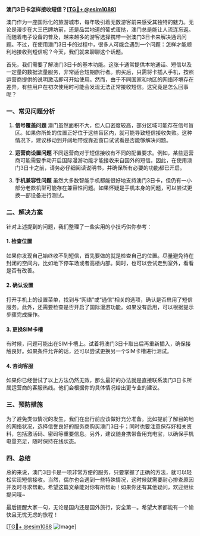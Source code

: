 **澳门3日卡怎样接收短信？[[TG💪+ @esim1088](https://t.me/s/esim1088)]**

澳门作为一座国际化的旅游城市，每年吸引着无数游客前来感受其独特的魅力。无论是漫步在大三巴牌坊前，还是品尝地道的葡式蛋挞，澳门总是能让人流连忘返。而随着电子设备的普及，越来越多的游客选择携带一张澳门3日卡来解决通讯问题。不过，在使用澳门3日卡的过程中，很多人可能会遇到一个问题：怎样才能顺利地接收到短信呢？今天，我们就来聊聊这个话题。

首先，我们需要了解澳门3日卡的基本功能。这张卡通常提供本地通话、短信以及一定量的数据流量服务，非常适合短期旅行者。购买后，只需将卡插入手机，按照运营商提供的说明激活即可开始使用。然而，由于不同国家和地区的网络环境存在差异，有些用户在初次使用时可能会发现无法正常接收短信。这究竟是怎么回事呢？

### **一、常见问题分析**

1. **信号覆盖问题**
   澳门虽然面积不大，但人口密度较高，部分区域可能存在信号盲区。如果你所处的位置正好位于这些盲区内，就可能导致短信接收失败。这种情况下，建议移动到开阔地带或靠近窗口试试看是否能够解决问题。

2. **运营商设置问题**
   不同运营商对于短信接收有不同的配置要求。例如，某些运营商可能需要手动开启国际漫游功能才能接收来自国外的短信。因此，在使用澳门3日卡之前，请务必仔细阅读说明书，并确保所有必要的功能都已开启。

3. **手机兼容性问题**
   虽然大多数智能手机都能很好地支持澳门3日卡，但仍有一小部分老款机型可能存在兼容性问题。如果怀疑是手机本身的问题，可以尝试更换一部设备进行测试。

### **二、解决方案**

针对上述提到的问题，我们整理了一些实用的小技巧供你参考：

#### **1. 检查位置**
如果你发现自己始终收不到短信，首先要做的就是检查自己的位置。尽量避免待在封闭的空间内，比如地下停车场或者高楼内部。同时，也可以尝试走到室外，看看是否有改善。

#### **2. 确认设置**
打开手机上的设置菜单，找到与“网络”或“通信”相关的选项，确认是否启用了短信服务。此外，还需要检查是否开启了国际漫游功能。如果没有启用，可以根据提示步骤完成操作。

#### **3. 更换SIM卡槽**
有时候，问题可能出在SIM卡槽上。试着将澳门3日卡取出后再重新插入，确保接触良好。如果条件允许的话，还可以尝试更换另一个SIM卡槽进行测试。

#### **4. 咨询客服**
如果你已经尝试了以上方法仍然无效，那么最好的办法就是直接联系澳门3日卡所属运营商的客服热线。他们会根据你的具体情况给出更专业的建议。

### **三、预防措施**

为了避免类似情况的发生，我们在出行前应该做好充分准备。比如提前了解目的地的网络状况，选择信誉良好的服务商购买澳门3日卡；同时也要注意保存好相关资料，包括激活码、密码等重要信息。另外，建议随身携带备用充电宝，以确保手机电量充足，随时保持在线状态。

### **四、总结**

总的来说，澳门3日卡是一项非常方便的服务，只要掌握了正确的方法，就可以轻松实现短信接收。当然，偶尔也会遇到一些特殊情况，这时候就需要耐心排查原因并及时寻求帮助。希望这篇文章能对你有所帮助！如果你还有其他疑问，欢迎继续提问哦~

最后提醒大家一句，无论是国内还是国外旅行，安全第一。希望大家都能有一个愉快且无忧无虑的旅程！

[[TG💪+ @esim1088](https://t.me/s/esim1088) ![Image](https://i.postimg.cc/4NQfJmqS/Snipaste-2025-05-13-00-14-12.png)]